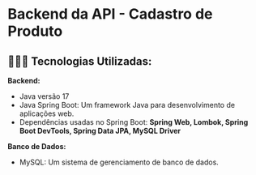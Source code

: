 # Backend da API - Cadastro de Produto
## 👨🏾‍💻​ Tecnologias Utilizadas:
<b>Backend:</b>
<ul>
  <li>Java versão 17</li>
  <li>Java Spring Boot: Um framework Java para desenvolvimento de aplicações web.</li>
  <li>Dependências usadas no Spring Boot: <b>Spring Web, Lombok, Spring Boot DevTools, Spring Data JPA, MySQL Driver</b></li>
</ul>
<b>Banco de Dados:</b>
<ul>
  <li>MySQL: Um sistema de gerenciamento de banco de dados.</li>
</ul>
